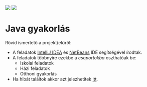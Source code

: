 [<img src="https://img.shields.io/github/last-commit/arondev/java_gyakorlas.svg">](https://github.com/arondev/java_gyakorlas/commits/master)
[<img src="https://img.shields.io/github/issues-raw/arondev/java_gyakorlas.svg">](https://github.com/arondev/insiderpg/issues)
# Java gyakorlás 

Rövid ismertető a projekt(ek)ről: 
* A feladatok [IntelliJ IDEA][IDEA] és [NetBeans][NETBEANS] IDE segítségével írodtak. 
* A feladatok többnyire ezekbe a _csoportokba_ oszthatóak be:
    * Iskolai feladatok
    * Házi feladatok
    * Otthoni gyakorlás
 * Ha hibát találtok akkor azt jelezhetitek [itt][issues].



[IDEA]: https://www.jetbrains.com/idea/
[NETBEANS]: https://netbeans.org/
[Issues]: https://github.com/arondev/java_gyakorlas/issues
